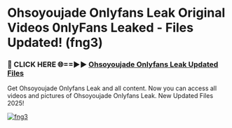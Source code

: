 # Ohsoyoujade Onlyfans Leak Original Videos 0nlyFans Leaked - Files Updated! (fng3)

<h3>🔴 CLICK HERE 🌐==►► <a href="https://tinyurl.com/ms9xzufz" rel="nofollow">Ohsoyoujade Onlyfans Leak Updated Files</a></h3>

Get Ohsoyoujade Onlyfans Leak and all content. Now you can access all videos and pictures of Ohsoyoujade Onlyfans Leak. New Updated Files 2025!

[![fng3](https://i.imgur.com/PQ7UWWw.gif)](https://tinyurl.com/ms9xzufz)
